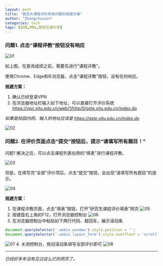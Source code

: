 ```yaml
---
layout: post
title: "西交大课程评价系统问题的规避方案"
author: "Zhangchunxin"
categories: tech
tags: [前端,MBA,西安交通大学]
---
```


### 问题1. 点击“课程评教”按钮没有响应

![01](https://img.zhangchunxin.com/blog/2018-12-28-xjtu-course-evalute-system-bug-avoid/01.jpg)

如上图，在查询成绩之前，需要先进行“课程评教”。

使用Chrome、Edge和IE浏览器，点击“课程评教”按钮，没有任何响应。

**规避方案：**
1. 确认已经登录VPN
2. 在浏览器地址栏输入如下地址，可以直接打开评价系统
https://vpn.xjtu.edu.cn/web/1/http/0/gste.xjtu.edu.cn/index.do

*如果是校园内网，输入的地址应该是 https://gste.xjtu.edu.cn/index.do*

![02](https://img.zhangchunxin.com/blog/2018-12-28-xjtu-course-evalute-system-bug-avoid/02.jpg)

### 问题2. 在评价页面点击“提交”按钮后，提示“请填写所有题目！”

问题1 解决之后，可以点击课程列表右侧的“填表”进行课程评教。

![03](https://img.zhangchunxin.com/blog/2018-12-28-xjtu-course-evalute-system-bug-avoid/03.jpg)

但是，在填写完“全部”评价项后，点击“提交”按钮，会出现“请填写所有题目”的提示。

![04](https://img.zhangchunxin.com/blog/2018-12-28-xjtu-course-evalute-system-bug-avoid/04.jpg)

**规避方案：**
1. 在课程评教页面，点击“填表”按钮，打开“研究生课程评价填表”网页
![05](https://img.zhangchunxin.com/blog/2018-12-28-xjtu-course-evalute-system-bug-avoid/05.jpg)
2. 按键盘右上角的F12，打开浏览器控制台
![06](https://img.zhangchunxin.com/blog/2018-12-28-xjtu-course-evalute-system-bug-avoid/06.jpg)
3. 在浏览器控制台中粘贴如下两行代码，敲回车，展示滚动条
```javascript
document.querySelector('.webix_window').style.position = '';
document.querySelector('.webix_layout_form').style.overflowY = 'scroll';
```
![07](https://img.zhangchunxin.com/blog/2018-12-28-xjtu-course-evalute-system-bug-avoid/07.jpg)
4. 关闭控制台，拖动滚动条填写全部评价即可
![08](https://img.zhangchunxin.com/blog/2018-12-28-xjtu-course-evalute-system-bug-avoid/08.jpg)

---

*已经好多年没有见过这么烂的网页了。*